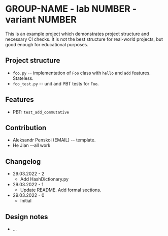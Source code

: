 # GROUP-NAME - lab NUMBER - variant NUMBER

This is an example project which demonstrates project structure and necessary
CI checks. It is not the best structure for real-world projects, but good
enough for educational purposes.

## Project structure

- `foo.py` -- implementation of `Foo` class with `hello` and `add` features.
   Stateless.
- `foo_test.py` -- unit and PBT tests for `Foo`.

## Features

- PBT: `test_add_commutative`

## Contribution

- Aleksandr Penskoi (EMAIL) -- template.
- He Jian --all work

## Changelog

- 29.03.2022 - 2
  - Add  HashDictionary.py
- 29.03.2022 - 1
  - Update README. Add formal sections.
- 29.03.2022 - 0
  - Initial

## Design notes

- ...
